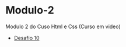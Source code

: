 # Modulo-2
 Modulo 2 do Cuso Html e Css (Curso em video)

<ul><li>
<a href="https://danield18.github.io/Modulo-2/Desafios/Desafio%2010/index.html" target="_blank">Desafio 10</a>
</ul></li>